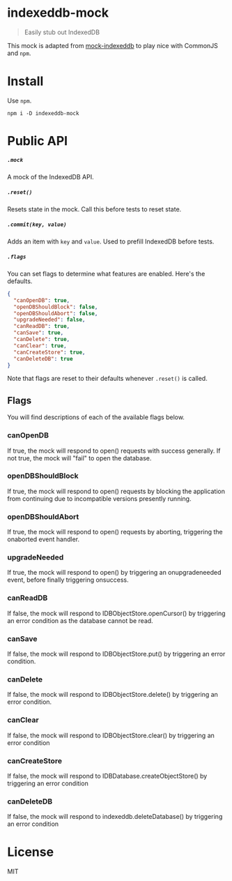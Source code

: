 # indexeddb-mock

> Easily stub out IndexedDB

This mock is adapted from [mock-indexeddb][1] to play nice with CommonJS and `npm`.

# Install

Use `npm`.

```shell
npm i -D indexeddb-mock
```

# Public API

##### `.mock`

A mock of the IndexedDB API.

##### `.reset()`

Resets state in the mock. Call this before tests to reset state.

##### `.commit(key, value)`

Adds an item with `key` and `value`. Used to prefill IndexedDB before tests.

##### `.flags`

You can set flags to determine what features are enabled. Here's the defaults.

```json
{
  "canOpenDB": true,
  "openDBShouldBlock": false,
  "openDBShouldAbort": false,
  "upgradeNeeded": false,
  "canReadDB": true,
  "canSave": true,
  "canDelete": true,
  "canClear": true,
  "canCreateStore": true,
  "canDeleteDB": true
}
```

Note that flags are reset to their defaults whenever `.reset()` is called.

## Flags

You will find descriptions of each of the available flags below.

### canOpenDB

If true, the mock will respond to open() requests with success generally.
If not true, the mock will "fail" to open the database.

### openDBShouldBlock

If true, the mock will respond to open() requests by blocking the application
from continuing due to incompatible versions presently running.

### openDBShouldAbort

If true, the mock will respond to open() requests by aborting,
triggering the onaborted event handler.

### upgradeNeeded

If true, the mock will respond to open() by triggering an onupgradeneeded event, before
finally triggering onsuccess.

### canReadDB

If false, the mock will respond to IDBObjectStore.openCursor() by triggering an error condition as the database
cannot be read.

### canSave

If false, the mock will respond to IDBObjectStore.put() by triggering an error condition.

### canDelete

If false, the mock will respond to IDBObjectStore.delete() by triggering an error condition.

### canClear

If false, the mock will respond to IDBObjectStore.clear() by triggering an error condition

### canCreateStore

If false, the mock will respond to IDBDatabase.createObjectStore() by triggering an error condition

### canDeleteDB

If false, the mock will respond to indexeddb.deleteDatabase() by triggering an error condition

# License

MIT

  [1]: https://github.com/szimmers/mock-indexeddb
